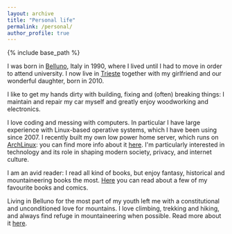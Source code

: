 ```yaml
---
layout: archive
title: "Personal life"
permalink: /personal/
author_profile: true
---
```


{% include base_path %}

I was born in [Belluno](https://it.wikipedia.org/wiki/Belluno), Italy in 1990, where I lived until I had to move in order to attend university. I now live in [Trieste](https://it.wikipedia.org/wiki/Trieste) together with my girlfriend and our wonderful daughter, born in 2010.

I like to get my hands dirty with building, fixing and (often) breaking things: I maintain and repair my car myself and greatly enjoy woodworking and electronics.

I love coding and messing with computers. In particular I have large experience with Linux-based operative systems, which I have been using since 2007. I recently built my own low power home server, which runs on [ArchLinux](https://www.archlinux.org/): you can find more info about it [here](https://adrfantini.github.io/server/).
I'm particularly interested in technology and its role in shaping modern society, privacy, and internet culture.
<!--I also enjoy video games: my favourite modern game is [Dota2](http://www.dota2.com), which I often play (quite poorly) with friends.-->

I am an avid reader: I read all kind of books, but enjoy fantasy, historical and mountaineering books the most. [Here](https://adrfantini.github.io/books/) you can read about a few of my favourite books and comics.

Living in Belluno for the most part of my youth left me with a constitutional and unconditioned love for mountains. I love climbing, trekking and hiking, and always find refuge in mountaineering when possible. Read more about it [here](https://adrfantini.github.io/mountains/).
